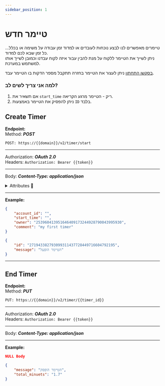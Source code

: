 ```yaml
---
sidebar_position: 1
---
```


# טיימר חדש
טיימרים מאפשרים לנו לבצע נוכחות לעובדים או למדוד זמן עבודה על משימה או בכלל... כל זמן שבא לכם למדוד.  
ניתן לשייך את הטיימר ללקוח על מנת להבין עבור איזה לקוח עבדנו וכמובן לשייך אותו למשתמש במערכת.

[בסקשן התחתון](#end-timer) ניתן לעצור את הטיימר בחזרה תתקבל מספר הדקות בו הטיימר עבד.

### למה אני צריך לשים לב?
1. אם תשאיר את ``start_time`` ריק - הטיימר מרגע הקריאה.
2. ניתן להפסיק את הטיימר באמצעות ``ID`` בלבד.

<div class="api-docs api-sec">

## Create Timer

**Endpoint:**  
Method: ***POST***
<div class="end-point"><code>POST: https://&#123;&#123;domain&#125;&#125;/v2/timer/start</code></div>

***
Authorization: ***OAuth 2.0***  
Headers: ``Authorization: Bearer {{token}}``
***
Body: ***Content-Type: application/json***

<details>
  <summary>Attributes 🤖</summary>
  <div class="api-att">


| Required | Key        | Value    |                  Note                   |
| :------: | ---------- | -------- | :-------------------------------------: |
|          | account_id | `string` |             מזהה לקוח לשיוך             |
|          | start_time | `date`   |          תאריך התחלה - לא חובה          |
|    ✓     | owner      | `string` | [מזהה משתמש אחראי](../users/users-list) |
|          | comment    | `string` |                  הערה                   |

  </div>
</details>


***
**Example:**
```json title="Request - Status Code: 201 Created"
{
    "account_id": "",
    "start_time": "",
    "owner": "253960413951646409173244928790043995930",
    "comment": "my first timer"
}
```

```json title="Response"
{
    "id": "271943382793099311437728449716604792195",
    "message": "הטיימר הופעל"
}
```
</div>

***

<div class="api-docs api-sec">

## End Timer

**Endpoint:**  
Method: ***PUT***
<div class="end-point"><code>PUT: https://&#123;&#123;domain&#125;&#125;/v2/timer/&#123;&#123;timer_id&#125;&#125;</code></div>

***
Authorization: ***OAuth 2.0***  
Headers: ``Authorization: Bearer {{token}}``
***
Body: ***Content-Type: application/json***


***
**Example:**
```json title="Request - Status Code: 201 Created"
NULL Body
```

```json title="Response"
{
    "message": "הטיימר הופסק",
    "total_minuets": "1.7"
}
```
</div>